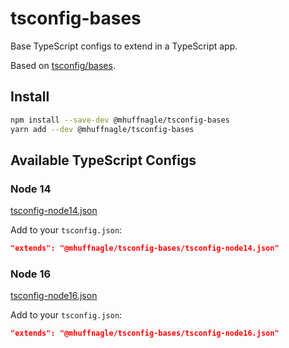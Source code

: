 # tsconfig-bases

Base TypeScript configs to extend in a TypeScript app.

Based on [tsconfig/bases](https://github.com/tsconfig/bases).

## Install

```sh
npm install --save-dev @mhuffnagle/tsconfig-bases
yarn add --dev @mhuffnagle/tsconfig-bases
```

## Available TypeScript Configs

### Node 14

[tsconfig-node14.json](tsconfig-node14.json)

Add to your `tsconfig.json`:

```json
"extends": "@mhuffnagle/tsconfig-bases/tsconfig-node14.json"
```

### Node 16

[tsconfig-node16.json](tsconfig-node16.json)

Add to your `tsconfig.json`:

```json
"extends": "@mhuffnagle/tsconfig-bases/tsconfig-node16.json"
```
